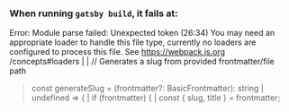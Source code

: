 
### When running `gatsby build`, it fails at:

  Error: Module parse failed: Unexpected token (26:34)
  You may need an appropriate loader to handle this file type, currently no loaders are configured to process this file. See https://webpack.js.org
  /concepts#loaders
  |
  | // Generates a slug from provided frontmatter/file path
  > const generateSlug = (frontmatter?: BasicFrontmatter): string | undefined => {
  |   if (frontmatter) {
  |     const { slug, title } = frontmatter;



